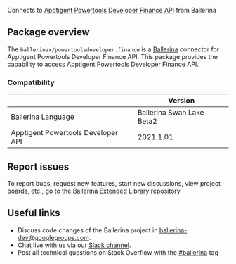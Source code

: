 Connects to [Apptigent Powertools Developer Finance API](https://portal.apptigent.com/node/612) from Ballerina

## Package overview
The `ballerinax/powertoolsdeveloper.finance` is a [Ballerina](https://ballerina.io/) connector for Apptigent Powertools Developer Finance API.
This package provides the capability to access Apptigent Powertools Developer Finance API.

### Compatibility
|                                     | Version                         |
|-------------------------------------|---------------------------------|
| Ballerina Language                  | Ballerina Swan Lake Beta2       | 
| Apptigent Powertools Developer API  | 2021.1.01                       |

## Report issues
To report bugs, request new features, start new discussions, view project boards, etc., go to the [Ballerina Extended Library repository](https://github.com/ballerina-platform/ballerina-extended-library)

## Useful links
- Discuss code changes of the Ballerina project in [ballerina-dev@googlegroups.com](mailto:ballerina-dev@googlegroups.com).
- Chat live with us via our [Slack channel](https://ballerina.io/community/slack/).
- Post all technical questions on Stack Overflow with the [#ballerina](https://stackoverflow.com/questions/tagged/ballerina) tag
